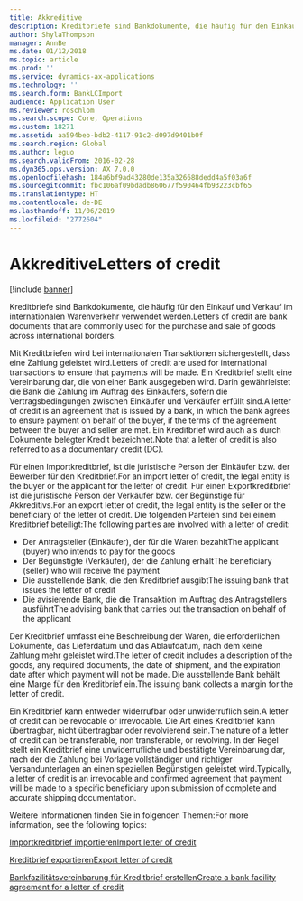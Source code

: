 ```yaml
---
title: Akkreditive
description: Kreditbriefe sind Bankdokumente, die häufig für den Einkauf und Verkauf im internationalen Warenverkehr verwendet werden.
author: ShylaThompson
manager: AnnBe
ms.date: 01/12/2018
ms.topic: article
ms.prod: ''
ms.service: dynamics-ax-applications
ms.technology: ''
ms.search.form: BankLCImport
audience: Application User
ms.reviewer: roschlom
ms.search.scope: Core, Operations
ms.custom: 18271
ms.assetid: aa594beb-bdb2-4117-91c2-d097d9401b0f
ms.search.region: Global
ms.author: leguo
ms.search.validFrom: 2016-02-28
ms.dyn365.ops.version: AX 7.0.0
ms.openlocfilehash: 184a6bf9ad43280de135a326688dedd4a5f03a6f
ms.sourcegitcommit: fbc106af09bdadb860677f590464fb93223cbf65
ms.translationtype: HT
ms.contentlocale: de-DE
ms.lasthandoff: 11/06/2019
ms.locfileid: "2772604"
---
```

# <a name="letters-of-credit"></a><span data-ttu-id="b0e6c-103">Akkreditive</span><span class="sxs-lookup"><span data-stu-id="b0e6c-103">Letters of credit</span></span>

[!include [banner](../includes/banner.md)]

<span data-ttu-id="b0e6c-104">Kreditbriefe sind Bankdokumente, die häufig für den Einkauf und Verkauf im internationalen Warenverkehr verwendet werden.</span><span class="sxs-lookup"><span data-stu-id="b0e6c-104">Letters of credit are bank documents that are commonly used for the purchase and sale of goods across international borders.</span></span> 

<span data-ttu-id="b0e6c-105">Mit Kreditbriefen wird bei internationalen Transaktionen sichergestellt, dass eine Zahlung geleistet wird.</span><span class="sxs-lookup"><span data-stu-id="b0e6c-105">Letters of credit are used for international transactions to ensure that payments will be made.</span></span> <span data-ttu-id="b0e6c-106">Ein Kreditbrief stellt eine Vereinbarung dar, die von einer Bank ausgegeben wird. Darin gewährleistet die Bank die Zahlung im Auftrag des Einkäufers, sofern die Vertragsbedingungen zwischen Einkäufer und Verkäufer erfüllt sind.</span><span class="sxs-lookup"><span data-stu-id="b0e6c-106">A letter of credit is an agreement that is issued by a bank, in which the bank agrees to ensure payment on behalf of the buyer, if the terms of the agreement between the buyer and seller are met.</span></span> <span data-ttu-id="b0e6c-107">Ein Kreditbrief wird auch als durch Dokumente belegter Kredit bezeichnet.</span><span class="sxs-lookup"><span data-stu-id="b0e6c-107">Note that a letter of credit is also referred to as a documentary credit (DC).</span></span> 

<span data-ttu-id="b0e6c-108">Für einen Importkreditbrief, ist die juristische Person der Einkäufer bzw. der Bewerber für den Kreditbrief.</span><span class="sxs-lookup"><span data-stu-id="b0e6c-108">For an import letter of credit, the legal entity is the buyer or the applicant for the letter of credit.</span></span> <span data-ttu-id="b0e6c-109">Für einen Exportkreditbrief ist die juristische Person der Verkäufer bzw. der Begünstige für Akkreditivs.</span><span class="sxs-lookup"><span data-stu-id="b0e6c-109">For an export letter of credit, the legal entity is the seller or the beneficiary of the letter of credit.</span></span> <span data-ttu-id="b0e6c-110">Die folgenden Parteien sind bei einem Kreditbrief beteiligt:</span><span class="sxs-lookup"><span data-stu-id="b0e6c-110">The following parties are involved with a letter of credit:</span></span> 

 - <span data-ttu-id="b0e6c-111">Der Antragsteller (Einkäufer), der für die Waren bezahlt</span><span class="sxs-lookup"><span data-stu-id="b0e6c-111">The applicant (buyer) who intends to pay for the goods</span></span> 
 - <span data-ttu-id="b0e6c-112">Der Begünstigte (Verkäufer), der die Zahlung erhält</span><span class="sxs-lookup"><span data-stu-id="b0e6c-112">The beneficiary (seller) who will receive the payment</span></span>
 - <span data-ttu-id="b0e6c-113">Die ausstellende Bank, die den Kreditbrief ausgibt</span><span class="sxs-lookup"><span data-stu-id="b0e6c-113">The issuing bank that issues the letter of credit</span></span>
 - <span data-ttu-id="b0e6c-114">Die avisierende Bank, die die Transaktion im Auftrag des Antragstellers ausführt</span><span class="sxs-lookup"><span data-stu-id="b0e6c-114">The advising bank that carries out the transaction on behalf of the applicant</span></span>

<span data-ttu-id="b0e6c-115">Der Kreditbrief umfasst eine Beschreibung der Waren, die erforderlichen Dokumente, das Lieferdatum und das Ablaufdatum, nach dem keine Zahlung mehr geleistet wird.</span><span class="sxs-lookup"><span data-stu-id="b0e6c-115">The letter of credit includes a description of the goods, any required documents, the date of shipment, and the expiration date after which payment will not be made.</span></span> <span data-ttu-id="b0e6c-116">Die ausstellende Bank behält eine Marge für den Kreditbrief ein.</span><span class="sxs-lookup"><span data-stu-id="b0e6c-116">The issuing bank collects a margin for the letter of credit.</span></span> 

<span data-ttu-id="b0e6c-117">Ein Kreditbrief kann entweder widerrufbar oder unwiderruflich sein.</span><span class="sxs-lookup"><span data-stu-id="b0e6c-117">A letter of credit can be revocable or irrevocable.</span></span> <span data-ttu-id="b0e6c-118">Die Art eines Kreditbrief kann übertragbar, nicht übertragbar oder revolvierend sein.</span><span class="sxs-lookup"><span data-stu-id="b0e6c-118">The nature of a letter of credit can be transferable, non transferable, or revolving.</span></span> <span data-ttu-id="b0e6c-119">In der Regel stellt ein Kreditbrief eine unwiderrufliche und bestätigte Vereinbarung dar, nach der die Zahlung bei Vorlage vollständiger und richtiger Versandunterlagen an einen speziellen Begünstigen geleistet wird.</span><span class="sxs-lookup"><span data-stu-id="b0e6c-119">Typically, a letter of credit is an irrevocable and confirmed agreement that payment will be made to a specific beneficiary upon submission of complete and accurate shipping documentation.</span></span>

<span data-ttu-id="b0e6c-120">Weitere Informationen finden Sie in folgenden Themen:</span><span class="sxs-lookup"><span data-stu-id="b0e6c-120">For more information, see the following topics:</span></span>

[<span data-ttu-id="b0e6c-121">Importkreditbrief importieren</span><span class="sxs-lookup"><span data-stu-id="b0e6c-121">Import letter of credit</span></span>](tasks/import-letter-credit.md)

[<span data-ttu-id="b0e6c-122">Kreditbrief exportieren</span><span class="sxs-lookup"><span data-stu-id="b0e6c-122">Export letter of credit</span></span>](tasks/export-letter-credit.md)

[<span data-ttu-id="b0e6c-123">Bankfazilitätsvereinbarung für Kreditbrief erstellen</span><span class="sxs-lookup"><span data-stu-id="b0e6c-123">Create a bank facility agreement for a letter of credit</span></span>](tasks/create-bank-facility-agreement-letter-credit.md)


